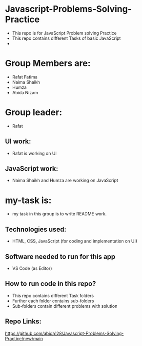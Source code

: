 # Javascript-Problems-Solving-Practice
- This repo is for JavaScript Problem solving Practice
- This repo contains different Tasks of basic JavaScript
-
# Group Members are:
- Rafat Fatima
- Naima Shaikh
- Humza
- Abida Nizam

# Group leader:
- Rafat

## UI work:
- Rafat is working on UI

## JavaScript work:
- Naima Shaikh and Humza are working on JavaScript

# my-task is:
- my task in this group is to write README work.

## Technologies used:
- HTML, CSS, JavaScript (for coding and implementation  on UI)

## Software needed to run for this app
- VS Code (as Editor)

## How to run code in this repo?
- This repo contains different Task folders
- Further each folder  contains sub-folders
- Sub-folders contain different problems with solution

## Repo Links:
https://github.com/abida128/Javascript-Problems-Solving-Practice/new/main